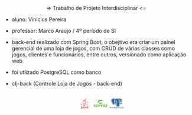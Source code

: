 <div align= "center">
  => Trabalho de Projeto Interdisciplinar <=
  </div>

- aluno: Vinícius Pereira
- professor: Marco Araújo / 4º período de SI

- back-end realizado com Spring Boot, o obejtivo era criar um painel gerencial de uma loja de jogos, com CRUD de várias classes como jogos, clientes e funcionários, entre outros, versionado como aplicação web
- foi utlizado PostgreSQL como banco
- clj-back (Controle Loja de Jogos - back-end)

  <div style="display: inline_block; padding: 0 auto" align="center"><br>
  <img align="center" alt="Java" height="30" width="40" href="#" src="https://raw.githubusercontent.com/devicons/devicon/1119b9f84c0290e0f0b38982099a2bd027a48bf1/icons/java/java-plain-wordmark.svg">
  <img align="center" alt="Spring Boot" height="30" width="40" href="#" src="https://raw.githubusercontent.com/devicons/devicon/1119b9f84c0290e0f0b38982099a2bd027a48bf1/icons/spring/spring-original-wordmark.svg">
  <img align="center" alt="PostgreSQL" height="30" width="40" href="#" src="https://raw.githubusercontent.com/devicons/devicon/1119b9f84c0290e0f0b38982099a2bd027a48bf1/icons/postgresql/postgresql-plain-wordmark.svg">
  
</div>
